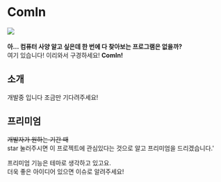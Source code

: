 # ComIn
<img src = "https://img.shields.io/badge/C%23-Form-green"> <br> <br>
<b>아... 컴퓨터 사양 알고 싶은데 한 번에 다 찾아보는 프로그램은 없을까?</b> <br>
여기 있습니다! 이리와서 구경하세요! <b>ComIn!</b> <br>

## 소개
개발중 입니다
조금만 기다려주세요!<br> 



## 프리미엄
~~개발자가 원하는 기간 때~~ <br>
star 눌러주시면 이 프로젝트에 관심있다는 것으로 알고 프리미엄을 드리겠습니다.'  <br>

프리미엄 기능은 테마로 생각하고 있고요. <br>
더욱 좋은 아이디어 있으면 이슈로 알려주세요!
